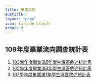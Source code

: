 ```yaml
---
title: 畢業流向
subtitle: 
layout: "page"
icon: fa-code-branch
order: 8
---
```


## 109年度畢業流向調查統計表

1. [103學年度畢業滿5年學生填答敘述統計表](download/社發系103畢(畢業五年).pdf)
2. [105學年度畢業滿3年學生填答敘述統計表](download/社發系105畢(畢業三年).pdf)
3. [107學年度畢業滿1年學生填答敘述統計表](download/社發系107畢(畢業一年).pdf)
